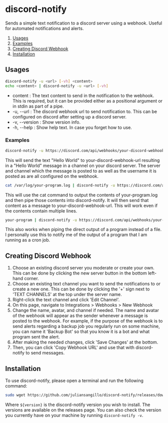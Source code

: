 # discord-notify
Sends a simple text notification to a discord server using a webhook. Useful for automated notifications and alerts.
1. [Usages](#usages)
2. [Examples](#examples)
3. [Creating Discord Webhook](#creating-discord-webhook)
4. [Installation](#installation)

## Usages
```bash
discord-notify -u <url> [-vh] <content>
echo <content> | discord-notify -u <url> [-vh]
```
- content : The text content to send in the notification to the webhook. This is required, but it can be provided either as a positional argument or in stdin as part of a pipe.
- -u, --url : The discord webhook url to send notification to. This can be configured on discord after setting up a discord server.
- -v, --version : Show version info.
- -h, --help : Show help text. In case you forget how to use.

### Examples
```bash
discord-notify -u https://discord.com/api/webhooks/your-discord-webhook-url "Hello World"
```
This will send the text "Hello World" to your-discord-webhook-url resulting in a "Hello World" message in a channel on your discord server. The server and channel which the message is posted to as well as the username it is posted as are all configured on the webhook.

```bash
cat /var/log/your-program.log | discord-notify -u https://discord.com/api/webhooks/your-discord-webhook-url
```
This will use the cat command to output the contents of your-program.log and then pipe those contents into discord-notify. It will then send that content as a message to your-discord-webhook-url. This will work even if the contents contain multiple lines.

```bash
your-program | discord-notify -u https://discord.com/api/webhooks/your-discord-webhook-url
```
This also works when piping the direct output of a program instead of a file. I personally use this to notify me of the output of a program that I am running as a cron job.

## Creating Discord Webhook
1. Choose an existing discord server you moderate or create your own. This can be done by clicking the new server button in the bottom left-hand corner.
2. Choose an existing text channel you want to send the notifications to or create a new one. This can be done by clicking the '+' sign next to 'TEXT CHANNELS' at the top under the server name.
3. Right-click the text channel and click 'Edit Channel'.
4. On this page, navigate to Integrations > Webhooks > New Webhook
5. Change the name, avatar, and channel if needed. The name and avatar of the webhook will appear as the sender whenever a message is posted to the webhook. For example, if the purpose of the webhook is to send alerts regarding a backup job you regularly run on some machine, you can name it 'Backup Bot' so that you know it is a bot and what program sent the alert.
6. After making the needed changes, click 'Save Changes' at the bottom.
7. Then, you can click 'Copy Webhook URL' and use that with discord-notify to send messages.

## Installation
To use discord-notify, please open a terminal and run the following command:
```bash
sudo wget https://github.com/juliansangillo/discord-notify/releases/download/v${version}/discord-notify.sh && mv discord-notify.sh /bin/discord-notify
```
Where `${version}` is the discord-notify version you wish to install. The versions are available on the releases page. You can also check the version you currently have on your machine by running `discord-notify -v`.